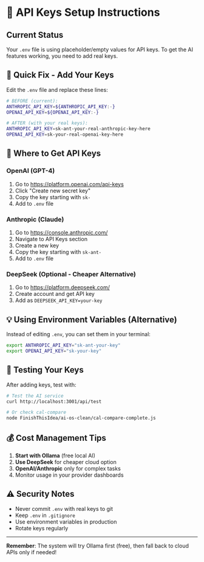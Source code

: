 # 🔑 API Keys Setup Instructions

## Current Status
Your `.env` file is using placeholder/empty values for API keys. To get the AI features working, you need to add real keys.

## 🚨 Quick Fix - Add Your Keys

Edit the `.env` file and replace these lines:

```bash
# BEFORE (current):
ANTHROPIC_API_KEY=${ANTHROPIC_API_KEY:-}
OPENAI_API_KEY=${OPENAI_API_KEY:-}

# AFTER (with your real keys):
ANTHROPIC_API_KEY=sk-ant-your-real-anthropic-key-here
OPENAI_API_KEY=sk-your-real-openai-key-here
```

## 🔗 Where to Get API Keys

### OpenAI (GPT-4)
1. Go to https://platform.openai.com/api-keys
2. Click "Create new secret key"
3. Copy the key starting with `sk-`
4. Add to `.env` file

### Anthropic (Claude)
1. Go to https://console.anthropic.com/
2. Navigate to API Keys section
3. Create a new key
4. Copy the key starting with `sk-ant-`
5. Add to `.env` file

### DeepSeek (Optional - Cheaper Alternative)
1. Go to https://platform.deepseek.com/
2. Create account and get API key
3. Add as `DEEPSEEK_API_KEY=your-key`

## 💡 Using Environment Variables (Alternative)

Instead of editing `.env`, you can set them in your terminal:

```bash
export ANTHROPIC_API_KEY="sk-ant-your-key"
export OPENAI_API_KEY="sk-your-key"
```

## 🏃 Testing Your Keys

After adding keys, test with:

```bash
# Test the AI service
curl http://localhost:3001/api/test

# Or check cal-compare
node FinishThisIdea/ai-os-clean/cal-compare-complete.js
```

## 💰 Cost Management Tips

1. **Start with Ollama** (free local AI)
2. **Use DeepSeek** for cheaper cloud option
3. **OpenAI/Anthropic** only for complex tasks
4. Monitor usage in your provider dashboards

## ⚠️ Security Notes

- Never commit `.env` with real keys to git
- Keep `.env` in `.gitignore`
- Use environment variables in production
- Rotate keys regularly

---

**Remember**: The system will try Ollama first (free), then fall back to cloud APIs only if needed!